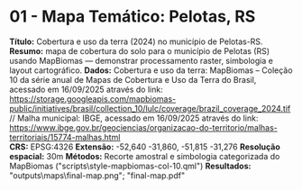 # 01 - Mapa Temático: Pelotas, RS

**Título:** Cobertura e uso da terra (2024) no município de Pelotas-RS.
**Resumo:** mapa de cobertura do solo para o município de Pelotas (RS) usando MapBiomas — demonstrar processamento raster, simbologia e layout cartográfico.
**Dados:** Cobertura e uso da terra: MapBiomas – Coleção 10 da série anual de Mapas de Cobertura e Uso da Terra do Brasil, acessado em 16/09/2025 através do link: https://storage.googleapis.com/mapbiomas-public/initiatives/brasil/collection_10/lulc/coverage/brazil_coverage_2024.tif // Malha municipal: IBGE, acessado em 16/09/2025 através do link: https://www.ibge.gov.br/geociencias/organizacao-do-territorio/malhas-territoriais/15774-malhas.html  
**CRS:** EPSG:4326
**Extensão:** -52,640 -31,860, -51,815 -31,276
**Resolução espacial:** 30m
**Métodos:** Recorte amostral e simbologia categorizada do MapBiomas ("scripts\style-mapbiomas-col-10.qml")
**Resultados:** "outputs\maps\final-map.png"; "final-map.pdf"